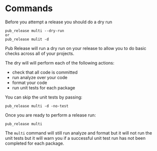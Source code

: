 # Commands

Before you attempt a release you should do a dry run

```text
pub_release multi --dry-run
or
pub_release mulit -d
```

Pub Release will run a dry run on your release to allow you to do basic checks across all of your projects.

The dry will will perform each of the following actions:

* check that all code is committed
* run analyze over your code
* format your code
* run unit tests for each package

You can skip the unit tests by passing:

```text
pub_release multi -d -no-test
```

Once you are ready to perform a release run:

```text
pub_release multi
```

The `multi` command will still run analyze and format but it will not run the unit tests but it will warn you if a successful unit test run has not been completed for each package.





